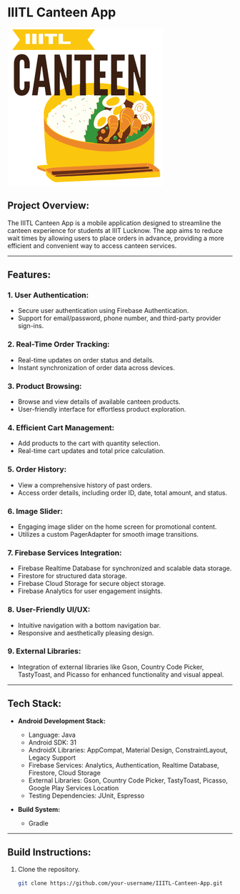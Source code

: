 # IIITL Canteen App

![Canteen Logo](app/src/main/res/drawable/logo.png)

## Project Overview:

The IIITL Canteen App is a mobile application designed to streamline the canteen experience for students at IIIT Lucknow. The app aims to reduce wait times by allowing users to place orders in advance, providing a more efficient and convenient way to access canteen services.

---

## Features:

### 1. **User Authentication:**
   - Secure user authentication using Firebase Authentication.
   - Support for email/password, phone number, and third-party provider sign-ins.

### 2. **Real-Time Order Tracking:**
   - Real-time updates on order status and details.
   - Instant synchronization of order data across devices.

### 3. **Product Browsing:**
   - Browse and view details of available canteen products.
   - User-friendly interface for effortless product exploration.

### 4. **Efficient Cart Management:**
   - Add products to the cart with quantity selection.
   - Real-time cart updates and total price calculation.

### 5. **Order History:**
   - View a comprehensive history of past orders.
   - Access order details, including order ID, date, total amount, and status.

### 6. **Image Slider:**
   - Engaging image slider on the home screen for promotional content.
   - Utilizes a custom PagerAdapter for smooth image transitions.

### 7. **Firebase Services Integration:**
   - Firebase Realtime Database for synchronized and scalable data storage.
   - Firestore for structured data storage.
   - Firebase Cloud Storage for secure object storage.
   - Firebase Analytics for user engagement insights.

### 8. **User-Friendly UI/UX:**
   - Intuitive navigation with a bottom navigation bar.
   - Responsive and aesthetically pleasing design.

### 9. **External Libraries:**
   - Integration of external libraries like Gson, Country Code Picker, TastyToast, and Picasso for enhanced functionality and visual appeal.

---

## Tech Stack:

- **Android Development Stack:**
  - Language: Java
  - Android SDK: 31
  - AndroidX Libraries: AppCompat, Material Design, ConstraintLayout, Legacy Support
  - Firebase Services: Analytics, Authentication, Realtime Database, Firestore, Cloud Storage
  - External Libraries: Gson, Country Code Picker, TastyToast, Picasso, Google Play Services Location
  - Testing Dependencies: JUnit, Espresso

- **Build System:**
  - Gradle

---

## Build Instructions:

1. Clone the repository.
   ```bash
   git clone https://github.com/your-username/IIITL-Canteen-App.git
